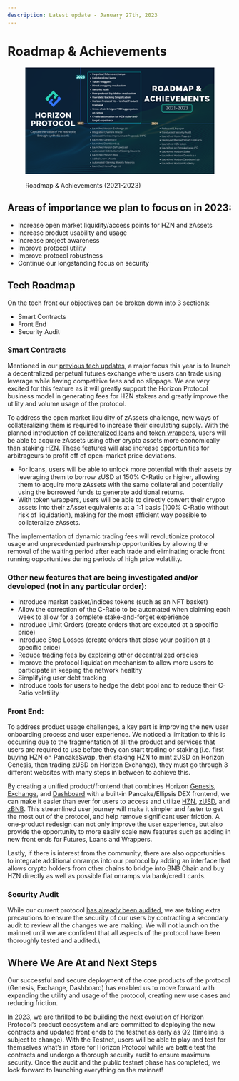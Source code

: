 ```yaml
---
description: Latest update - January 27th, 2023
---
```


# Roadmap & Achievements

<figure><img src="../../.gitbook/assets/May update.png" alt=""><figcaption><p>Roadmap &#x26; Achievements (2021-2023)</p></figcaption></figure>

## Areas of importance we plan to focus on in 2023: <a href="#08ea" id="08ea"></a>

* Increase open market liquidity/access points for HZN and zAssets
* Increase product usability and usage
* Increase project awareness
* Improve protocol utility
* Improve protocol robustness
* Continue our longstanding focus on security

## **Tech Roadmap** <a href="#b416" id="b416"></a>

On the tech front our objectives can be broken down into 3 sections:

* Smart Contracts
* Front End
* Security Audit

### Smart Contracts <a href="#1ecb" id="1ecb"></a>

Mentioned in our [previous tech updates](https://horizonprotocol.medium.com/tech-update-4bcb8c9f1a2c), a major focus this year is to launch a decentralized perpetual futures exchange where users can trade using leverage while having competitive fees and no slippage. We are very excited for this feature as it will greatly support the Horizon Protocol business model in generating fees for HZN stakers and greatly improve the utility and volume usage of the protocol.

To address the open market liquidity of zAssets challenge, new ways of collateralizing them is required to increase their circulating supply. With the planned introduction of [collateralized loans](https://academy.horizonprotocol.com/horizon-protocol/introduction/business-model#interests-via-zasset-loans-and-shorts) and [token wrappers](https://academy.horizonprotocol.com/horizon-protocol/introduction/business-model#wrap-unwrap-fees-for-token-wrappers), users will be able to acquire zAssets using other crypto assets more economically than staking HZN. These features will also increase opportunities for arbitrageurs to profit off of open-market price deviations.

* For loans, users will be able to unlock more potential with their assets by leveraging them to borrow zUSD at 150% C-Ratio or higher, allowing them to acquire more zAssets with the same collateral and potentially using the borrowed funds to generate additional returns.
* With token wrappers, users will be able to directly convert their crypto assets into their zAsset equivalents at a 1:1 basis (100% C-Ratio without risk of liquidation), making for the most efficient way possible to collateralize zAssets.

The implementation of dynamic trading fees will revolutionize protocol usage and unprecedented partnership opportunities by allowing the removal of the waiting period after each trade and eliminating oracle front running opportunities during periods of high price volatility.

### Other new features that are being investigated and/or developed (not in any particular order): <a href="#31ae" id="31ae"></a>

* Introduce market basket/indices tokens (such as an NFT basket)
* Allow the correction of the C-Ratio to be automated when claiming each week to allow for a complete stake-and-forget experience
* Introduce Limit Orders (create orders that are executed at a specific price)
* Introduce Stop Losses (create orders that close your position at a specific price)
* Reduce trading fees by exploring other decentralized oracles
* Improve the protocol liquidation mechanism to allow more users to participate in keeping the network healthy
* Simplifying user debt tracking
* Introduce tools for users to hedge the debt pool and to reduce their C-Ratio volatility

### Front End: <a href="#735a" id="735a"></a>

To address product usage challenges, a key part is improving the new user onboarding process and user experience. We noticed a limitation to this is occurring due to the fragmentation of all the product and services that users are required to use before they can start trading or staking (i.e. first buying HZN on PancakeSwap, then staking HZN to mint zUSD on Horizon Genesis, then trading zUSD on Horizon Exchange), they must go through 3 different websites with many steps in between to achieve this.

By creating a unified product/frontend that combines Horizon [Genesis](https://genesis.horizonprotocol.com/), [Exchange](https://exchange.horizonprotocol.com/), and [Dashboard](https://dashboard.horizonprotocol.com/) with a built-in Pancake/Ellipsis DEX frontend, we can make it easier than ever for users to access and utilize [HZN](https://academy.horizonprotocol.com/horizon-protocol/synthetic-assets-zassets#how-does-horizon-protocol-create-synthetic-assets), [zUSD](https://academy.horizonprotocol.com/horizon-protocol/synthetic-assets-zassets#zusd), and [zBNB](https://academy.horizonprotocol.com/horizon-protocol/synthetic-assets-zassets#zassets). This streamlined user journey will make it simpler and faster to get the most out of the protocol, and help remove significant user friction. A one-product redesign can not only improve the user experience, but also provide the opportunity to more easily scale new features such as adding in new front ends for Futures, Loans and Wrappers.

Lastly, if there is interest from the community, there are also opportunities to integrate additional onramps into our protocol by adding an interface that allows crypto holders from other chains to bridge into BNB Chain and buy HZN directly as well as possible fiat onramps via bank/credit cards.

### Security Audit

While our current protocol [has already been audited,](https://academy.horizonprotocol.com/horizon-protocol/introduction/security-audit) we are taking extra precautions to ensure the security of our users by contracting a secondary audit to review all the changes we are making. We will not launch on the mainnet until we are confident that all aspects of the protocol have been thoroughly tested and audited.\


## **Where We Are At and Next Steps** <a href="#a246" id="a246"></a>

Our successful and secure deployment of the core products of the protocol (Genesis, Exchange, Dashboard) has enabled us to move forward with expanding the utility and usage of the protocol, creating new use cases and reducing friction.

In 2023, we are thrilled to be building the next evolution of Horizon Protocol’s product ecosystem and are committed to deploying the new contracts and updated front ends to the testnet as early as Q2 (timeline is subject to change). With the Testnet, users will be able to play and test for themselves what’s in store for Horizon Protocol while we battle test the contracts and undergo a thorough security audit to ensure maximum security. Once the audit and the public testnet phase has completed, we look forward to launching everything on the mainnet!
